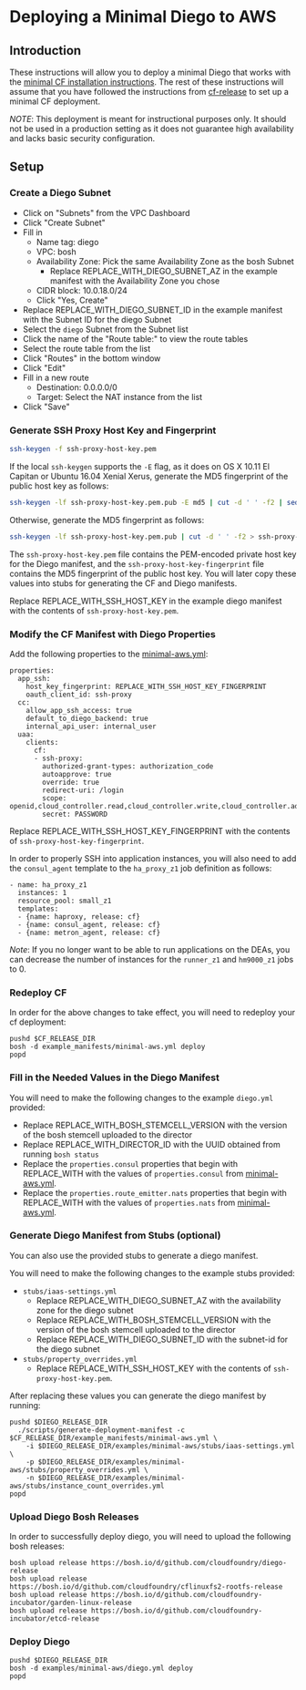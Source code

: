 # Deploying a Minimal Diego to AWS

## Introduction

These instructions will allow you to deploy a minimal Diego that works with
the [minimal CF installation instructions](https://github.com/cloudfoundry/cf-release/tree/master/example_manifests).
The rest of these instructions will assume that you have followed the instructions
from [cf-release](https://github.com/cloudfounry/cf-release) to set up a minimal
CF deployment.

*NOTE*: This deployment is meant for instructional purposes only.
It should not be used in a production setting as it does not guarantee high
availability and lacks basic security configuration.

## Setup

### Create a Diego Subnet

- Click on "Subnets" from the VPC Dashboard
- Click "Create Subnet"
- Fill in
  - Name tag: diego
  - VPC: bosh
  - Availability Zone: Pick the same Availability Zone as the bosh Subnet
    - Replace REPLACE_WITH_DIEGO_SUBNET_AZ in the example manifest with the Availability Zone you chose
  - CIDR block: 10.0.18.0/24
  - Click "Yes, Create"
- Replace REPLACE_WITH_DIEGO_SUBNET_ID in the example manifest with the Subnet ID for the diego Subnet
- Select the `diego` Subnet from the Subnet list
- Click the name of the "Route table:" to view the route tables
- Select the route table from the list
- Click "Routes" in the bottom window
- Click "Edit"
- Fill in a new route
  - Destination: 0.0.0.0/0
  - Target: Select the NAT instance from the list
- Click "Save"

### Generate SSH Proxy Host Key and Fingerprint

```bash
ssh-keygen -f ssh-proxy-host-key.pem
```
If the local `ssh-keygen` supports the `-E` flag, as it does on OS X 10.11 El Capitan or Ubuntu 16.04 Xenial Xerus, generate the MD5 fingerprint of the public host key as follows:
```bash
ssh-keygen -lf ssh-proxy-host-key.pem.pub -E md5 | cut -d ' ' -f2 | sed 's/MD5://g' > ssh-proxy-host-key-fingerprint
```
Otherwise, generate the MD5 fingerprint as follows:
```bash
ssh-keygen -lf ssh-proxy-host-key.pem.pub | cut -d ' ' -f2 > ssh-proxy-host-key-fingerprint
```
The `ssh-proxy-host-key.pem` file contains the PEM-encoded private host key for the Diego manifest, and the `ssh-proxy-host-key-fingerprint` file contains the MD5 fingerprint of the public host key. You will later copy these values into stubs for generating the CF and Diego manifests.

Replace REPLACE_WITH_SSH_HOST_KEY in the example diego manifest with the contents of `ssh-proxy-host-key.pem`.

### Modify the CF Manifest with Diego Properties

Add the following properties to the [minimal-aws.yml](https://github.com/cloudfoundry/cf-release/blob/master/example_manifests/minimal-aws.yml):

```
properties:
  app_ssh:
    host_key_fingerprint: REPLACE_WITH_SSH_HOST_KEY_FINGERPRINT
    oauth_client_id: ssh-proxy
  cc:
    allow_app_ssh_access: true
    default_to_diego_backend: true
    internal_api_user: internal_user
  uaa:
    clients:
      cf:
      - ssh-proxy:
        authorized-grant-types: authorization_code
        autoapprove: true
        override: true
        redirect-uri: /login
        scope: openid,cloud_controller.read,cloud_controller.write,cloud_controller.admin
        secret: PASSWORD
```

Replace REPLACE_WITH_SSH_HOST_KEY_FINGERPRINT with the contents of `ssh-proxy-host-key-fingerprint`.

In order to properly SSH into application instances, you will also need to add the
`consul_agent` template to the `ha_proxy_z1` job definition as follows:

```
- name: ha_proxy_z1
  instances: 1
  resource_pool: small_z1
  templates:
  - {name: haproxy, release: cf}
  - {name: consul_agent, release: cf}
  - {name: metron_agent, release: cf}
```

*Note*: If you no longer want to be able to run applications on the DEAs, you can decrease the
number of instances for the `runner_z1` and `hm9000_z1` jobs to 0.

### Redeploy CF

In order for the above changes to take effect, you will need to redeploy your cf deployment:
```
pushd $CF_RELEASE_DIR
bosh -d example_manifests/minimal-aws.yml deploy
popd
```

### Fill in the Needed Values in the Diego Manifest

You will need to make the following changes to the example `diego.yml` provided:

- Replace REPLACE_WITH_BOSH_STEMCELL_VERSION with the version of the bosh stemcell uploaded to the director
- Replace REPLACE_WITH_DIRECTOR_ID with the UUID obtained from running `bosh status`
- Replace the `properties.consul` properties that begin with REPLACE_WITH with the values of `properties.consul` from [minimal-aws.yml](https://github.com/cloudfoundry/cf-release/blob/master/example_manifests/minimal-aws.yml).
- Replace the `properties.route_emitter.nats` properties that begin with REPLACE_WITH with the values of `properties.nats` from [minimal-aws.yml](https://github.com/cloudfoundry/cf-release/blob/master/example_manifests/minimal-aws.yml).


### Generate Diego Manifest from Stubs (optional)

You can also use the provided stubs to generate a diego manifest.

You will need to make the following changes to the example stubs provided:

- `stubs/iaas-settings.yml`
  - Replace REPLACE_WITH_DIEGO_SUBNET_AZ with the availability zone for the diego subnet
  - Replace REPLACE_WITH_BOSH_STEMCELL_VERSION with the version of the bosh stemcell uploaded to the director
  - Replace REPLACE_WITH_DIEGO_SUBNET_ID with the subnet-id for the diego subnet
- `stubs/property_overrides.yml`
  - Replace REPLACE_WITH_SSH_HOST_KEY with the contents of `ssh-proxy-host-key.pem`.

After replacing these values you can generate the diego manifest by running:
```
pushd $DIEGO_RELEASE_DIR
  ./scripts/generate-deployment-manifest -c $CF_RELEASE_DIR/example_manifests/minimal-aws.yml \
    -i $DIEGO_RELEASE_DIR/examples/minimal-aws/stubs/iaas-settings.yml \
    -p $DIEGO_RELEASE_DIR/examples/minimal-aws/stubs/property_overrides.yml \
    -n $DIEGO_RELEASE_DIR/examples/minimal-aws/stubs/instance_count_overrides.yml
popd
```

### Upload Diego Bosh Releases

In order to successfully deploy diego, you will need to upload the following bosh releases:

```
bosh upload release https://bosh.io/d/github.com/cloudfoundry/diego-release
bosh upload release https://bosh.io/d/github.com/cloudfoundry/cflinuxfs2-rootfs-release
bosh upload release https://bosh.io/d/github.com/cloudfoundry-incubator/garden-linux-release
bosh upload release https://bosh.io/d/github.com/cloudfoundry-incubator/etcd-release
```

### Deploy Diego

```
pushd $DIEGO_RELEASE_DIR
bosh -d examples/minimal-aws/diego.yml deploy
popd
```
